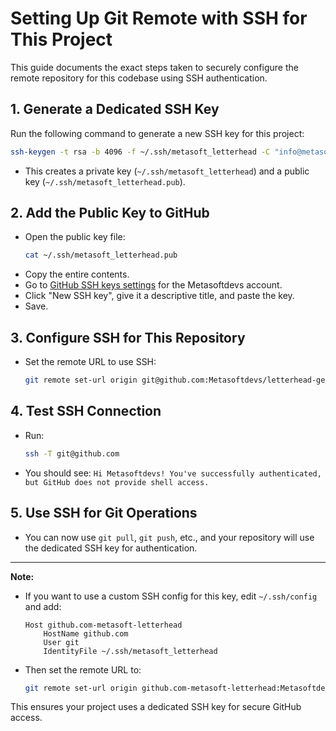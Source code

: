# Setting Up Git Remote with SSH for This Project

This guide documents the exact steps taken to securely configure the remote repository for this codebase using SSH authentication.

## 1. Generate a Dedicated SSH Key

Run the following command to generate a new SSH key for this project:

```bash
ssh-keygen -t rsa -b 4096 -f ~/.ssh/metasoft_letterhead -C "info@metasoftdevs.com"
```

-   This creates a private key (`~/.ssh/metasoft_letterhead`) and a public key (`~/.ssh/metasoft_letterhead.pub`).

## 2. Add the Public Key to GitHub

-   Open the public key file:
    ```bash
    cat ~/.ssh/metasoft_letterhead.pub
    ```
-   Copy the entire contents.
-   Go to [GitHub SSH keys settings](https://github.com/settings/keys) for the Metasoftdevs account.
-   Click "New SSH key", give it a descriptive title, and paste the key.
-   Save.

## 3. Configure SSH for This Repository

-   Set the remote URL to use SSH:
    ```bash
    git remote set-url origin git@github.com:Metasoftdevs/letterhead-generator.git
    ```

## 4. Test SSH Connection

-   Run:
    ```bash
    ssh -T git@github.com
    ```
-   You should see:
    `Hi Metasoftdevs! You've successfully authenticated, but GitHub does not provide shell access.`

## 5. Use SSH for Git Operations

-   You can now use `git pull`, `git push`, etc., and your repository will use the dedicated SSH key for authentication.

---

**Note:**

-   If you want to use a custom SSH config for this key, edit `~/.ssh/config` and add:
    ```
    Host github.com-metasoft-letterhead
        HostName github.com
        User git
        IdentityFile ~/.ssh/metasoft_letterhead
    ```
-   Then set the remote URL to:
    ```bash
    git remote set-url origin github.com-metasoft-letterhead:Metasoftdevs/letterhead-generator.git
    ```

This ensures your project uses a dedicated SSH key for secure GitHub access.
